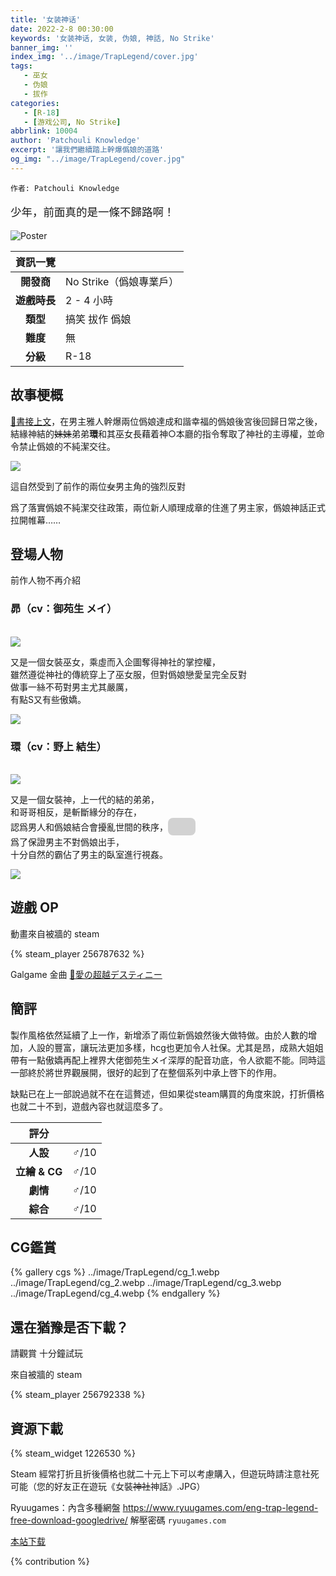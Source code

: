 ```yaml
---
title: '女装神话'
date: 2022-2-8 00:30:00
keywords: '女装神话, 女装, 伪娘, 神話, No Strike'
banner_img: ''
index_img: '../image/TrapLegend/cover.jpg'
tags:
   - 巫女
   - 伪娘
   - 拔作
categories:
   - [R-18]
   - [游戏公司, No Strike]
abbrlink: 10004
author: 'Patchouli Knowledge'
excerpt: '讓我們繼續踏上幹爆僞娘的道路'
og_img: "../image/TrapLegend/cover.jpg"
---
```


<style>
.heimu {
    display: inline-block;
    background-color: #25252533;
    color: transparent;
    text-shadow: none;
    border-radius: 8px;
    padding: 4px 8px;
    transition: all ease .2s;
}
.heimu:hover, .heimu:active,
.heimu:hover .heimu, .heimu:active .heimu {
    color: white !important;
}
.heimu:hover a, a:hover .heimu,
.heimu:active a, a:active .heimu {
    color: lightblue !important;
}
.heimu:hover .new, .heimu .new:hover, .new:hover .heimu,
.heimu:active .new, .heimu .new:active, .new:active .heimu {
    color: #BA0000 !important;
}
</style>

`作者: Patchouli Knowledge`

<p class="text-center" style="font-size: 125%"> 少年，前面真的是一條不歸路啊！ </p>

![Poster](../image/TrapLegend/cover.jpg)

| 資訊一覽     |                  |
|:--------:|:---------------- |
| **開發商**  | No Strike（僞娘專業戶） |
| **遊戲時長** | 2 - 4 小時             |
| **類型**   | 搞笑 拔作 僞娘         |
| **難度**   | 無                |
| **分級**   | R-18             |

## 故事梗概

[🔗️書接上文](/article/10001)，在男主雅人幹爆兩位僞娘達成和諧幸福的僞娘後宮後回歸日常之後，結緣神結的~~妹妹~~弟弟**環**和其巫女長藉着神○本廳的指令奪取了神社的主導權，並命令禁止僞娘的不純潔交往。

![](../image/TrapLegend/cg_0.webp)


這自然受到了前作的兩位~~女~~男主角的強烈反對

爲了落實僞娘不純潔交往政策，兩位新人順理成章的住進了男主家，僞娘神話正式拉開帷幕……

## 登場人物
前作人物不再介紹
### 昴（cv：御苑生 メイ）
<br>
<div class="row">
<div class="col-5">
<img class="bg-transparent" src="../image/TrapLegend/tachie-subaru.webp" style="max-height:1000px"/>
</div>
<div class="col-5">
<p>又是一個女裝巫女，乘虛而入企圖奪得神社的掌控權，<br>雖然遵從神社的傳統穿上了巫女服，但對僞娘戀愛呈完全反對 <br>做事一絲不苟對男主尤其嚴厲，<br>有點S又有些傲嬌。</p>
</div>
<div class="col-2">
<img class="bg-transparent" src="../image/TrapLegend/tachie-subaru_icon.webp" style="max-height:700px"/>
</div>
</div>

### 環（cv：野上 結生）

<br>

<div class="row">
<div class="col-5">
<img class="bg-transparent" src="../image/TrapLegend/tachie-tamaki.webp" style="max-height:1000px"/>
</div>
<div class="col-5">
<p>又是一個女裝神，上一代的結的弟弟，<br>和哥哥相反，是斬斷緣分的存在， <br>認爲男人和僞娘結合會擾亂世間的秩序，<span class="heimu" title="你知道的太多了">確實</span><br>爲了保證男主不對僞娘出手，<br>十分自然的霸佔了男主的臥室進行視姦。</p>
</div>
<div class="col-2">
<img class="bg-transparent" src="../image/TrapLegend/tachie-tamaki_icon.webp" style="max-height:700px"/>
</div>
</div>



## 遊戲 OP

動畫來自被牆的 steam

{% steam_player 256787632 %}

Galgame 金曲 <a href='/music/?id=13' target='_blank'>🔗️愛の超越デスティニー</a>

## 簡評

製作風格依然延續了上一作，新增添了兩位新僞娘然後大做特做。由於人數的增加，人設的豐富，讓玩法更加多樣，hcg也更加令人社保。尤其是昂，成熟大姐姐帶有一點傲嬌再配上裡界大佬御苑生メイ深厚的配音功底，令人欲罷不能。同時這一部終於將世界觀展開，很好的起到了在整個系列中承上啓下的作用。

缺點已在上一部說過就不在在這贅述，但如果從steam購買的角度來說，打折價格也就二十不到，遊戲內容也就這麼多了。

| 評分        |      |
|:---------:|:------ |
| **人設**    | ♂/10 |
| **立繪 & CG** | ♂/10 |
| **劇情**    | ♂/10 |
| **綜合**    | ♂/10 |


## CG鑑賞

{% gallery cgs %}
../image/TrapLegend/cg_1.webp
../image/TrapLegend/cg_2.webp
../image/TrapLegend/cg_3.webp
../image/TrapLegend/cg_4.webp
{% endgallery %}

## 還在猶豫是否下載？

請觀賞 十分鐘試玩

來自被牆的 steam

{% steam_player 256792338 %}

## 資源下載

{% steam_widget 1226530 %}

Steam 經常打折且折後價格也就二十元上下可以考慮購入，但遊玩時請注意社死可能（您的好友正在遊玩《女裝~~神社~~神話》.JPG）

Ryuugames：內含多種網盤
https://www.ryuugames.com/eng-trap-legend-free-download-googledrive/
解壓密碼 `ryuugames.com`

<!-- {% telegram_channel 291 %} -->

<a class="btn" href="https://dl.galgamer.moe/Trap%20Legend.7z" title="国外网盘">本站下载</a>

{% contribution %}
